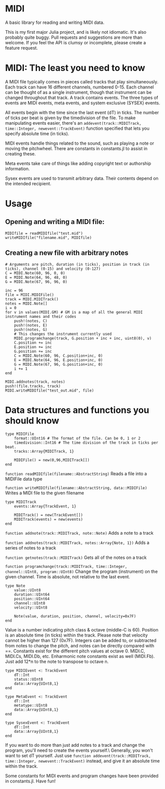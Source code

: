 MIDI
====

A basic library for reading and writing MIDI data.

This is my first major Julia project, and is likely not idiomatic. It's also probably quite buggy. Pull requests and suggestions are more than welcome. If you feel the API is clumsy or incomplete, please create a feature request.

MIDI: The least you need to know
================================

A MIDI file typically comes in pieces called tracks that play simultaneously. Each track can have 16 different channels, numbered 0-15. Each channel can be thought of as a single instrument, though that instrument can be changed throughout that track. A track contains events. The three types of events are MIDI events, meta events, and system exclusive (SYSEX) events.

All events begin with the time since the last event (dT) in ticks. The number of ticks per beat is given by the timedivision of the file. To make manipulating events easier, there's an `addevent(track::MIDITrack, time::Integer, newevent::TrackEvent)` function specified that lets you specify absolute time (in ticks).

MIDI events handle things related to the sound, such as playing a note or moving the pitchwheel. There are constants in constants.jl to assist in creating these.

Meta events take care of things like adding copyright text or authorship information.

Sysex events are used to transmit arbitrary data. Their contents depend on the intended recipient.

Usage
=====

Opening and writing a MIDI file:
--------------------------------

```
MIDIfile = readMIDIfile("test.mid")
writeMIDIfile("filename.mid", MIDIfile)
```

Creating a new file with arbitrary notes
----------------------------------------

```
# Arguments are pitch, duration (in ticks), position in track (in ticks), channel (0-15) and velocity (0-127)
C = MIDI.Note(60, 96, 0, 0)
E = MIDI.Note(64, 96, 48, 0)
G = MIDI.Note(67, 96, 96, 0)

inc = 96
file = MIDI.MIDIFile()
track = MIDI.MIDITrack()
notes = MIDI.Note[]
i = 0
for v in values(MIDI.GM) # GM is a map of all the general MIDI instrument names and their codes
    push!(notes, C)
    push!(notes, E)
    push!(notes, G)
    # This changes the instrument currently used
    MIDI.programchange(track, G.position + inc + inc, uint8(0), v)
    C.position += inc
    E.position += inc
    G.position += inc
    C = MIDI.Note(60, 96, C.position+inc, 0)
    E = MIDI.Note(64, 96, E.position+inc, 0)
    G = MIDI.Note(67, 96, G.position+inc, 0)
    i += 1
end

MIDI.addnotes(track, notes)
push!(file.tracks, track)
MIDI.writeMIDIfile("test_out.mid", file)
```

Data structures and functions you should know
=============================================

```
type MIDIFile
    format::UInt16 # The format of the file. Can be 0, 1 or 2
    timedivision::Int16 # The time division of the track in ticks per beat.
    tracks::Array{MIDITrack, 1}

    MIDIFile() = new(0,96,MIDITrack[])
end
```

`function readMIDIfile(filename::AbstractString)` Reads a file into a MIDIFile data type

`function writeMIDIfile(filename::AbstractString, data::MIDIFile)` Writes a MIDI file to the given filename

```
type MIDITrack
    events::Array{TrackEvent, 1}

    MIDITrack() = new(TrackEvent[])
    MIDITrack(events) = new(events)
end
```

`function addnote(track::MIDITrack, note::Note)` Adds a note to a track

`function addnotes(track::MIDITrack, notes::Array{Note, 1})` Adds a series of notes to a track

`function getnotes(track::MIDITrack)` Gets all of the notes on a track

`function programchange(track::MIDITrack, time::Integer, channel::UInt8, program::UInt8)` Change the program (instrument) on the given channel. Time is absolute, not relative to the last event.

```
type Note
    value::UInt8
    duration::UInt64
    position::UInt64
    channel::UInt8
    velocity::UInt8

    Note(value, duration, position, channel, velocity=0x7F)
end
```

Value is a number indicating pitch class & octave (middle-C is 60). Position is an absolute time (in ticks) within the track. Please note that velocity cannot be higher than 127 (0x7F). Integers can be added to, or subtracted from notes to change the pitch, and notes can be directly compared with ==. Constants exist for the different pitch values at octave 0. MIDI.C, MIDI.Cs, MIDI.Db, etc. Enharmonic note constants exist as well (MIDI.Fb). Just add 12*n to the note to transpose to octave n.

```
type MIDIEvent <: TrackEvent
    dT::Int
    status::UInt8
    data::Array{UInt8,1}
end

type MetaEvent <: TrackEvent
    dT::Int
    metatype::UInt8
    data::Array{UInt8,1}
end

type SysexEvent <: TrackEvent
    dT::Int
    data::Array{UInt8,1}
end
```

If you want to do more than just add notes to a track and change the program, you'll need to create the events yourself.\\ Generally, you won't want to set dT yourself. Just use `function addevent(track::MIDITrack, time::Integer, newevent::TrackEvent)` instead, and give it an absolute time within the track.

Some constants for MIDI events and program changes have been provided in constants.jl. Have fun!

